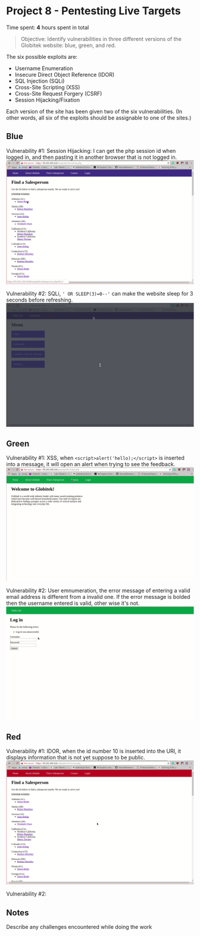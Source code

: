 # Project 8 - Pentesting Live Targets

Time spent: **4** hours spent in total

> Objective: Identify vulnerabilities in three different versions of the Globitek website: blue, green, and red.

The six possible exploits are:
* Username Enumeration
* Insecure Direct Object Reference (IDOR)
* SQL Injection (SQLi)
* Cross-Site Scripting (XSS)
* Cross-Site Request Forgery (CSRF)
* Session Hijacking/Fixation

Each version of the site has been given two of the six vulnerabilities. (In other words, all six of the exploits should be assignable to one of the sites.)

## Blue

Vulnerability #1: Session Hijacking: I can get the php session id when logged in, and then pasting it in another browser that is not logged in.
![alt-text](./blue2.gif)

Vulnerability #2: SQLi, `' OR SLEEP(3)=0--'` can make the website sleep for 3 seconds before refreshing. 
![alt-text](./blue1.gif)


## Green

Vulnerability #1: XSS, when `<script>alert('hello);</script>` is inserted into a message, it will open an alert when trying to see the feedback.
![alt-text](./green1.gif)

Vulnerability #2: User emnumeration, the error message of entering a valid email address is different from a invalid one. If the error message is bolded then the username entered is valid, other wise it's not.
![alt-text](./green2.gif)


## Red

Vulnerability #1: IDOR, when the id number 10 is inserted into the URl, it displays information that is not yet suppose to be public.
![alt-text](./red1.gif)

Vulnerability #2: 


## Notes

Describe any challenges encountered while doing the work
